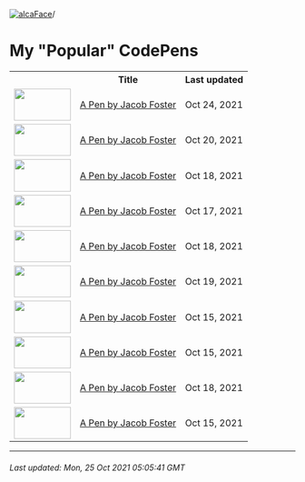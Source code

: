 [![alcaFace](https://camo.githubusercontent.com/2ee094c4af74cb0ec2e19388fccfb809837623e3/68747470733a2f2f7374617469632d63646e2e6a74766e772e6e65742f656d6f7469636f6e732f76312f3332383632362f312e30)](https://twitch.tv/Alca)/

# My "Popular" CodePens

<table>
	<tr>
		<th></th>
		<th>Title</th>
		<th>Last updated</th>
	</tr>
	<tr>
		<td><a href="https://codepen.io/Alca/pen/dyzNJwd" rel="nofollow"><img src="https://codepen.io/alca/pen/dyzNJwd/image/default.png" width="100" height="56.25"></a></td>
		<td><a href="https://codepen.io/Alca/pen/dyzNJwd" rel="nofollow">A Pen by Jacob Foster</a></td>
		<td>Oct 24, 2021</td>
	</tr>
	<tr>
		<td><a href="https://codepen.io/Alca/pen/YzxWJaq" rel="nofollow"><img src="https://codepen.io/alca/pen/YzxWJaq/image/default.png" width="100" height="56.25"></a></td>
		<td><a href="https://codepen.io/Alca/pen/YzxWJaq" rel="nofollow">A Pen by Jacob Foster</a></td>
		<td>Oct 20, 2021</td>
	</tr>
	<tr>
		<td><a href="https://codepen.io/Alca/pen/dyzMOER" rel="nofollow"><img src="https://codepen.io/alca/pen/dyzMOER/image/default.png" width="100" height="56.25"></a></td>
		<td><a href="https://codepen.io/Alca/pen/dyzMOER" rel="nofollow">A Pen by Jacob Foster</a></td>
		<td>Oct 18, 2021</td>
	</tr>
	<tr>
		<td><a href="https://codepen.io/Alca/pen/VwzeNmO" rel="nofollow"><img src="https://codepen.io/alca/pen/VwzeNmO/image/default.png" width="100" height="56.25"></a></td>
		<td><a href="https://codepen.io/Alca/pen/VwzeNmO" rel="nofollow">A Pen by Jacob Foster</a></td>
		<td>Oct 17, 2021</td>
	</tr>
	<tr>
		<td><a href="https://codepen.io/Alca/pen/ZEJQvoj" rel="nofollow"><img src="https://codepen.io/alca/pen/ZEJQvoj/image/default.png" width="100" height="56.25"></a></td>
		<td><a href="https://codepen.io/Alca/pen/ZEJQvoj" rel="nofollow">A Pen by Jacob Foster</a></td>
		<td>Oct 18, 2021</td>
	</tr>
	<tr>
		<td><a href="https://codepen.io/Alca/pen/xxLZqoK" rel="nofollow"><img src="https://codepen.io/alca/pen/xxLZqoK/image/default.png" width="100" height="56.25"></a></td>
		<td><a href="https://codepen.io/Alca/pen/xxLZqoK" rel="nofollow">A Pen by Jacob Foster</a></td>
		<td>Oct 19, 2021</td>
	</tr>
	<tr>
		<td><a href="https://codepen.io/Alca/pen/porgozJ" rel="nofollow"><img src="https://codepen.io/alca/pen/porgozJ/image/default.png" width="100" height="56.25"></a></td>
		<td><a href="https://codepen.io/Alca/pen/porgozJ" rel="nofollow">A Pen by Jacob Foster</a></td>
		<td>Oct 15, 2021</td>
	</tr>
	<tr>
		<td><a href="https://codepen.io/Alca/pen/YzxyMEy" rel="nofollow"><img src="https://codepen.io/alca/pen/YzxyMEy/image/default.png" width="100" height="56.25"></a></td>
		<td><a href="https://codepen.io/Alca/pen/YzxyMEy" rel="nofollow">A Pen by Jacob Foster</a></td>
		<td>Oct 15, 2021</td>
	</tr>
	<tr>
		<td><a href="https://codepen.io/Alca/pen/WNEQPqV" rel="nofollow"><img src="https://codepen.io/alca/pen/WNEQPqV/image/default.png" width="100" height="56.25"></a></td>
		<td><a href="https://codepen.io/Alca/pen/WNEQPqV" rel="nofollow">A Pen by Jacob Foster</a></td>
		<td>Oct 18, 2021</td>
	</tr>
	<tr>
		<td><a href="https://codepen.io/Alca/pen/yLoYGZQ" rel="nofollow"><img src="https://codepen.io/alca/pen/yLoYGZQ/image/default.png" width="100" height="56.25"></a></td>
		<td><a href="https://codepen.io/Alca/pen/yLoYGZQ" rel="nofollow">A Pen by Jacob Foster</a></td>
		<td>Oct 15, 2021</td>
	</tr>
</table>

---

###### Last updated: Mon, 25 Oct 2021 05:05:41 GMT